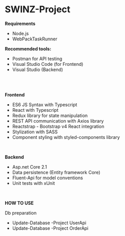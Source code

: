 # SWINZ-Project
<b>Requirements</b></br>
- Node.js </br> 
- WebPackTaskRunner </br> 

<b>Recommended tools:</b></br>
- Postman for API testing
- Visual Studio Code (for Frontend)
- Visual Studio (Backend)
</br>
</br>

<b>Frontend</b>
- ES6 JS Syntax with Typescript
- React with Typescript 
- Redux library for state manipulation 
- REST API communication with Axios library  
- Reactstrap - Bootstrap v4 React integration
- Stylization with SASS
- Component styling with styled-components library

</br>

<b>Backend</b>
- Asp.net Core 2.1
- Data persistence (Entity framework Core)
- Fluent-Api for model conventions
- Unit tests with xUnit </br>


</br>

<b>HOW TO USE</b>

Db preparation </br>
- Update-Database -Project UserApi
- Update-Database -Project OrderApi
